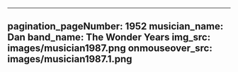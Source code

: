 ------
pagination_pageNumber: 1952
musician_name: Dan
band_name: The Wonder Years
img_src: images/musician1987.png
onmouseover_src: images/musician1987.1.png
------